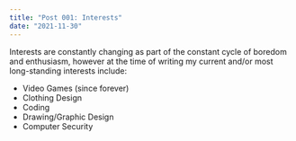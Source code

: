 ```yaml
---
title: "Post 001: Interests"
date: "2021-11-30"
---
```

Interests are constantly changing as part of the constant cycle of boredom and enthusiasm, however at the time of writing my current and/or most long-standing interests include:

- Video Games (since forever)
- Clothing Design
- Coding
- Drawing/Graphic Design
- Computer Security

